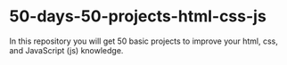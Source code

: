 # 50-days-50-projects-html-css-js
In this repository you will get 50 basic projects to improve your html, css, and JavaScript (js) knowledge. 

